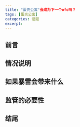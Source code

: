 ```yaml
---
title: "蛋壳公寓"会成为下一个ofo吗？
tags: [蛋壳公寓]
categories: 话题
excerpt: 
---
```


## 前言

## 情况说明

## 如果暴雷会带来什么

## 监管的必要性

## 结尾


















